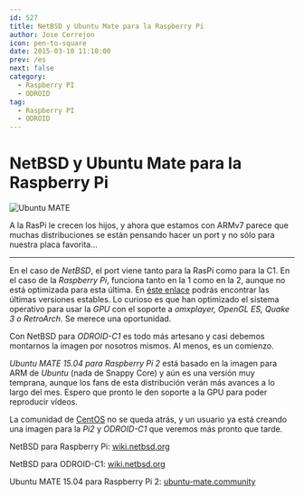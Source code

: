 ```yaml
---
id: 527
title: NetBSD y Ubuntu Mate para la Raspberry Pi
author: Jose Cerrejon
icon: pen-to-square
date: 2015-03-10 11:10:00
prev: /es
next: false
category:
  - Raspberry PI
  - ODROID
tag:
  - Raspberry PI
  - ODROID
---
```


# NetBSD y Ubuntu Mate para la Raspberry Pi

![Ubuntu MATE](/images/2015/03/ubuntu_mate.png)

A la RasPi le crecen los hijos, y ahora que estamos con ARMv7 parece que muchas distribuciones se están pensando hacer un port y no sólo para nuestra placa favorita...

- - -
En el caso de *NetBSD*, el port viene tanto para la RasPi como para la C1. En el caso de la *Raspberry Pi*, funciona tanto en la 1 como en la 2, aunque no está optimizada para esta última. En [éste enlace](http://nyftp.netbsd.org/pub/NetBSD-daily/netbsd-7/) podrás encontrar las últimas versiones estables. Lo curioso es que han optimizado el sistema operativo para usar la *GPU* con el soporte a *omxplayer, OpenGL ES, Quake 3 o RetroArch*. Se merece una oportunidad.

Con NetBSD para *ODROID-C1* es todo más artesano y casi debemos montarnos la imagen por nosotros mismos. Al menos, es un comienzo.

*Ubuntu MATE 15.04 para Raspberry Pi 2* está basado en la imagen para ARM de *Ubuntu* (nada de Snappy Core) y aún es una versión muy temprana, aunque los fans de esta distribución verán más avances a lo largo del mes. Espero que pronto le den soporte a la GPU para poder reproducir vídeos. 

La comunidad de [CentOS](http://seven.centos.org/2015/03/centos-linux-7-and-arm/) no se queda atrás, y un usuario ya está creando una imagen para la *Pi2* y *ODROID-C1* que veremos más pronto que tarde.

NetBSD para Raspberry Pi: [wiki.netbsd.org](https://wiki.netbsd.org/ports/evbarm/raspberry_pi/)

NetBSD para ODROID-C1: [wiki.netbsd.org](https://wiki.netbsd.org/ports/evbarm/odroid-c1/)

Ubuntu MATE 15.04 para Raspberry Pi 2: [ubuntu-mate.community](https://ubuntu-mate.community/t/ubuntu-mate-15-04-for-raspberry-pi-2/517/9)